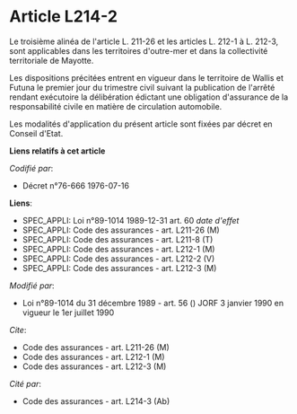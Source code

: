 # Article L214-2

Le troisième alinéa de l'article L. 211-26 et les articles L. 212-1 à L. 212-3, sont applicables dans les territoires
d'outre-mer et dans la collectivité territoriale de Mayotte.

Les dispositions précitées entrent en vigueur dans le territoire de Wallis et Futuna le premier jour du trimestre civil
suivant la publication de l'arrêté rendant exécutoire la délibération édictant une obligation d'assurance de la
responsabilité civile en matière de circulation automobile.

Les modalités d'application du présent article sont fixées par décret en Conseil d'Etat.

**Liens relatifs à cet article**

_Codifié par_:

  - Décret n°76-666 1976-07-16

**Liens**:

  - SPEC_APPLI: Loi n°89-1014 1989-12-31 art. 60 *date d'effet*
  - SPEC_APPLI: Code des assurances - art. L211-26 (M)
  - SPEC_APPLI: Code des assurances - art. L211-8 (T)
  - SPEC_APPLI: Code des assurances - art. L212-1 (M)
  - SPEC_APPLI: Code des assurances - art. L212-2 (V)
  - SPEC_APPLI: Code des assurances - art. L212-3 (M)

_Modifié par_:

  - Loi n°89-1014 du 31 décembre 1989 - art. 56 () JORF 3 janvier 1990 en vigueur le 1er juillet 1990

_Cite_:

  - Code des assurances - art. L211-26 (M)
  - Code des assurances - art. L212-1 (M)
  - Code des assurances - art. L212-3 (M)

_Cité par_:

  - Code des assurances - art. L214-3 (Ab)
